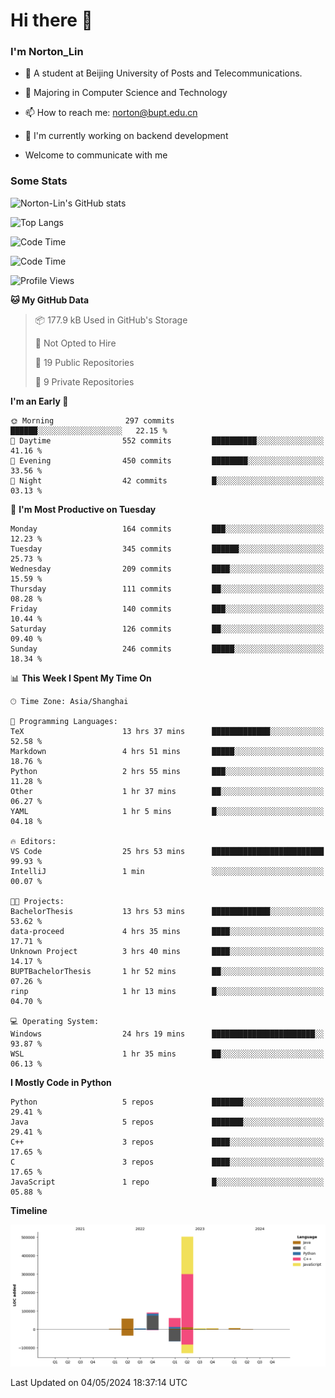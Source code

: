 
# Hi there 👋

### I'm Norton_Lin
- 🏫 A student at Beijing University of Posts and Telecommunications.
- 🌱 Majoring in Computer Science and Technology
- 📫 How to reach me: norton@bupt.edu.cn
- 🌱 I'm currently working on backend development

- Welcome to communicate with me

### Some Stats
![Norton-Lin's GitHub stats](https://github-readme-stats.vercel.app/api?username=Norton-Lin&count_private=true&show_icons=true&theme=radical)

![Top Langs](https://github-readme-stats.vercel.app/api/top-langs/?username=Norton-Lin&langs_count=10&layout=compact)

![Code Time](https://github-readme-stats.vercel.app/api/wakatime?username=Norton_Lin)

<!--START_SECTION:waka-->
![Code Time](http://img.shields.io/badge/Code%20Time-566%20hrs%2045%20mins-blue)

![Profile Views](http://img.shields.io/badge/Profile%20Views-0-blue)

**🐱 My GitHub Data** 

> 📦 177.9 kB Used in GitHub's Storage 
 > 
> 🚫 Not Opted to Hire
 > 
> 📜 19 Public Repositories 
 > 
> 🔑 9 Private Repositories 
 > 
**I'm an Early 🐤** 

```text
🌞 Morning                297 commits         ██████░░░░░░░░░░░░░░░░░░░   22.15 % 
🌆 Daytime                552 commits         ██████████░░░░░░░░░░░░░░░   41.16 % 
🌃 Evening                450 commits         ████████░░░░░░░░░░░░░░░░░   33.56 % 
🌙 Night                  42 commits          █░░░░░░░░░░░░░░░░░░░░░░░░   03.13 % 
```
📅 **I'm Most Productive on Tuesday** 

```text
Monday                   164 commits         ███░░░░░░░░░░░░░░░░░░░░░░   12.23 % 
Tuesday                  345 commits         ██████░░░░░░░░░░░░░░░░░░░   25.73 % 
Wednesday                209 commits         ████░░░░░░░░░░░░░░░░░░░░░   15.59 % 
Thursday                 111 commits         ██░░░░░░░░░░░░░░░░░░░░░░░   08.28 % 
Friday                   140 commits         ███░░░░░░░░░░░░░░░░░░░░░░   10.44 % 
Saturday                 126 commits         ██░░░░░░░░░░░░░░░░░░░░░░░   09.40 % 
Sunday                   246 commits         █████░░░░░░░░░░░░░░░░░░░░   18.34 % 
```


📊 **This Week I Spent My Time On** 

```text
🕑︎ Time Zone: Asia/Shanghai

💬 Programming Languages: 
TeX                      13 hrs 37 mins      █████████████░░░░░░░░░░░░   52.58 % 
Markdown                 4 hrs 51 mins       █████░░░░░░░░░░░░░░░░░░░░   18.76 % 
Python                   2 hrs 55 mins       ███░░░░░░░░░░░░░░░░░░░░░░   11.28 % 
Other                    1 hr 37 mins        ██░░░░░░░░░░░░░░░░░░░░░░░   06.27 % 
YAML                     1 hr 5 mins         █░░░░░░░░░░░░░░░░░░░░░░░░   04.18 % 

🔥 Editors: 
VS Code                  25 hrs 53 mins      █████████████████████████   99.93 % 
IntelliJ                 1 min               ░░░░░░░░░░░░░░░░░░░░░░░░░   00.07 % 

🐱‍💻 Projects: 
BachelorThesis           13 hrs 53 mins      █████████████░░░░░░░░░░░░   53.62 % 
data-proceed             4 hrs 35 mins       ████░░░░░░░░░░░░░░░░░░░░░   17.71 % 
Unknown Project          3 hrs 40 mins       ████░░░░░░░░░░░░░░░░░░░░░   14.17 % 
BUPTBachelorThesis       1 hr 52 mins        ██░░░░░░░░░░░░░░░░░░░░░░░   07.26 % 
rinp                     1 hr 13 mins        █░░░░░░░░░░░░░░░░░░░░░░░░   04.70 % 

💻 Operating System: 
Windows                  24 hrs 19 mins      ███████████████████████░░   93.87 % 
WSL                      1 hr 35 mins        ██░░░░░░░░░░░░░░░░░░░░░░░   06.13 % 
```

**I Mostly Code in Python** 

```text
Python                   5 repos             ███████░░░░░░░░░░░░░░░░░░   29.41 % 
Java                     5 repos             ███████░░░░░░░░░░░░░░░░░░   29.41 % 
C++                      3 repos             ████░░░░░░░░░░░░░░░░░░░░░   17.65 % 
C                        3 repos             ████░░░░░░░░░░░░░░░░░░░░░   17.65 % 
JavaScript               1 repo              █░░░░░░░░░░░░░░░░░░░░░░░░   05.88 % 
```



**Timeline**

![Lines of Code chart](https://raw.githubusercontent.com/Norton-Lin/Norton-Lin/main/assets/bar_graph.png)


 Last Updated on 04/05/2024 18:37:14 UTC
<!--END_SECTION:waka-->
